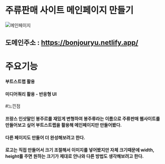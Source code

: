 # 주류판매 사이트 메인페이지 만들기
![메인페이지](https://user-images.githubusercontent.com/95167623/226110575-1a86a303-1dff-456d-b7cf-db9f591f35cc.jpeg)
## 도메인주소 : https://bonjouryu.netlify.app/
# 주요기능
#### 부트스트랩 활용
#### 미디어쿼리 활용 - 반응형 UI
#느낀점
#### 프랑스 인삿말인 봉주르를 재밌게 변형하여 봉주류라는 이름으로 주류판매 웹사이트를 만들어보고 싶어 부트스트랩을 활용해 메인페이지만 만들어봤다.
#### 다른 페이지도 만들어 더 완성해보려고 한다.
#### 로고는 직접 만들어서 크기 조절해서 이미지를 넣어봤지만 자체 크기때문에 width, height를 주면 원하는 크기가 제대로 안나와 다른 방법도 생각해보려고 한다.
